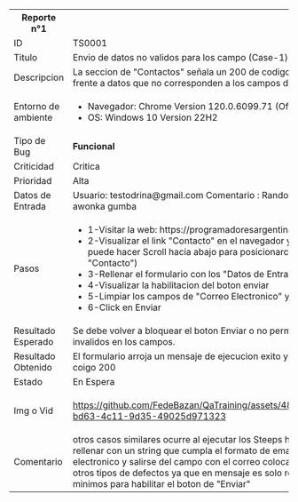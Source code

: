 <table>
  <tr>
    <th>Reporte n°1</th>
    <th></th>
  </tr>
  <tr>
    <td>ID</td>
    <td>TS0001</td>
  </tr>
  <tr>
    <td>Titulo</td>
    <td>Envio de datos no validos para los campo (Case-1)s</td>
  </tr>
  <tr>
    <td>Descripcion</td>
    <td>La seccion de "Contactos" señala un 200 de codigo de proceso exitoso frente a datos que no corresponden a los campos del formulario</td>
  </tr>
  <tr>
    <td>Entorno de ambiente</td>
    <td><ul>
     <li>Navegador: Chrome Version 120.0.6099.71 (Official Build) (64-bit)</li>
     <li>OS: Windows 10 Version 22H2</li>
    </ul> </td>
  </tr>
 <tr>
    <td>Tipo de Bug</td>
    <td><b>Funcional</b></td>
  </tr>
<tr>
    <td>Criticidad</td>
    <td>Critica</td>
  </tr>
  <tr>
    <td>Prioridad</td>
    <td>Alta</td>
  </tr>
  <tr>
    <td>Datos de Entrada</td>
    <td>Usuario: testodrina@gmail.com
        Comentario : Random string is ulala awonka gumba </td>
  </tr>
  <tr>
    <td>Pasos</td>
    <td><ul>
     <li> 1-Visitar la web: https://programadoresargentina.com </li>
     <li> 2-Visualizar el link "Contacto" en el navegador y hacer click (se puede hacer Scroll hacia abajo para posicionarce en la seccion "Contacto")</li>
     <li> 3-Rellenar el formulario con los "Datos de Entrada"</li>
     <li> 4-Visualizar la habilitacion del boton enviar</li>
     <li> 5-Limpiar los campos de "Correo Electronico" y "Mensaje"</li>
     <li> 6-Click en Enviar</li>
    </ul></td>
  </tr>
  <tr>
    <td>Resultado Esperado</td>
    <td>Se debe volver a bloquear el boton Enviar o no permitir el envio por datos invalidos en los campos.</td>
  </tr>
  <tr>
    <td>Resultado Obtenido</td>
    <td>El formulario arroja un mensaje de ejecucion exito y el API retorna un coigo 200</td>
  </tr>
  <tr>
    <td>Estado</td>
    <td>En Espera</td>
  </tr>
  <tr>
    <td>Img o Vid</td>
    <td>




https://github.com/FedeBazan/QaTraining/assets/48597230/4415d44b-bd63-4c11-9d35-49025d971323





</td>
  </tr>
 <tr>
    <td>Comentario</td>
    <td>otros casos similares ocurre al ejecutar los Steeps hasta el 3, con solo rellenar con un string que cumpla el formato de email en el campo correo electronico y salirse del campo con el correo colocado es posible correr otros tipos de defectos ya que en mensaje es solo rellenar los caracteres minimos para habilitar el boton de "Enviar"</td>
  </tr>
</table>
<!-- ------------------------------------------------------------------------------------------------------------------- -->

<!--
<table>
  <tr>
    <th>Reporte n°XXXX</th>
    <th></th>
  </tr>
  <tr>
    <td>ID</td>
    <td>GR99-002</td>
  </tr>
  <tr>
    <td>Titulo</td>
    <td></td>
  </tr>
  <tr>
    <td>Descripcion</td>
    <td></td>
  </tr>
  <tr>
    <td>Precondiciones</td>
    <td> </td>
  </tr>
 <tr>
    <td>Tipo de Bug</td>
    <td><b>REPASAR</b></td>
  </tr>
<tr>
    <td>Criticidad</td>
    <td></td>
  </tr>
  <tr>
    <td>Prioridad</td>
    <td></td>
  </tr>
  <tr>
    <td>Datos de Entrada</td>
    <td></td>
  </tr>
  <tr>
    <td>Pasos</td>
    <td></td>
  </tr>
  <tr>
    <td>Resultado Esperado</td>
    <td></td>
  </tr>
  <tr>
    <td>Resultado Obtenido</td>
    <td></td>
  </tr>
  <tr>
    <td>Estado</td>
    <td></td>
  </tr>
  <tr>
    <td>Img o Vid</td>
    <td></td>
  </tr>
  <tr>
    <td>Mejora</td>
    <td>Se debe guardar el estado del usuario, revisar trabajo de conexion entre web y bd. </td>
  </tr>
</table>-->
